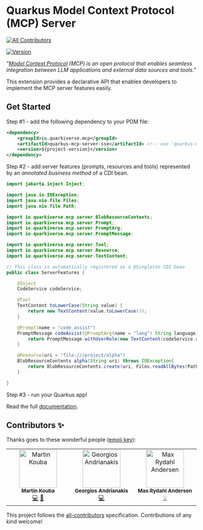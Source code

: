 # Quarkus Model Context Protocol (MCP) Server
<!-- ALL-CONTRIBUTORS-BADGE:START - Do not remove or modify this section -->
[![All Contributors](https://img.shields.io/badge/all_contributors-2-orange.svg?style=flat-square)](#contributors-)
<!-- ALL-CONTRIBUTORS-BADGE:END -->

[![Version](https://img.shields.io/maven-central/v/io.quarkiverse.mcp/quarkus-mcp-server?logo=apache-maven&style=flat-square)](https://central.sonatype.com/artifact/io.quarkiverse.mcp/quarkus-mcp-server-parent)

_"[Model Context Protocol](https://modelcontextprotocol.io/) (MCP) is an open protocol that enables seamless integration between LLM applications and external data sources and tools."_

This extension provides a declarative API that enables developers to implement the MCP server features easily.

## Get Started

Step #1 - add the following dependency to your POM file:

```xml
<dependency>
    <groupId>io.quarkiverse.mcp</groupId>
    <artifactId>quarkus-mcp-server-sse</artifactId> <!-- use 'quarkus-mcp-server-stdio' if you want to use the STDIO transport instead of the SSE transport -->
    <version>${project-version}</version>
</dependency>
```

Step #2 - add server features (prompts, resources and tools) represented by an _annotated business method_ of a CDI bean.

```java
import jakarta.inject.Inject;

import java.io.IOException;
import java.nio.file.Files;
import java.nio.file.Path;

import io.quarkiverse.mcp.server.BlobResourceContents;
import io.quarkiverse.mcp.server.Prompt;
import io.quarkiverse.mcp.server.PromptArg;
import io.quarkiverse.mcp.server.PromptMessage;

import io.quarkiverse.mcp.server.Tool;
import io.quarkiverse.mcp.server.Resource;
import io.quarkiverse.mcp.server.TextContent;

// This class is automatically registered as a @Singleton CDI bean
public class ServerFeatures {

    @Inject
    CodeService codeService;

    @Tool
    TextContent toLowerCase(String value) {
        return new TextContent(value.toLowerCase());
    }

    @Prompt(name = "code_assist")
    PromptMessage codeAssist(@PromptArg(name = "lang") String language) {
        return PromptMessage.withUserRole(new TextContent(codeService.assist(language)));
    }

    @Resource(uri = "file:///project/alpha")
    BlobResourceContents alpha(String uri) throws IOException{
        return BlobResourceContents.create(uri, Files.readAllBytes(Paths.ALPHA));
    }

}
```

Step #3 - run your Quarkus app!

Read the full [documentation](https://quarkiverse.github.io/quarkiverse-docs/quarkus-mcp-server/dev/index.html).

## Contributors ✨

Thanks goes to these wonderful people ([emoji key](https://allcontributors.org/docs/en/emoji-key)):

<!-- ALL-CONTRIBUTORS-LIST:START - Do not remove or modify this section -->
<!-- prettier-ignore-start -->
<!-- markdownlint-disable -->
<table>
  <tbody>
    <tr>
      <td align="center" valign="top" width="14.28%"><a href="https://github.com/mkouba"><img src="https://avatars.githubusercontent.com/u/913004?v=4?s=100" width="100px;" alt="Martin Kouba"/><br /><sub><b>Martin Kouba</b></sub></a><br /><a href="https://github.com/quarkiverse/quarkus-mcp-server/commits?author=mkouba" title="Code">💻</a> <a href="#maintenance-mkouba" title="Maintenance">🚧</a></td>
      <td align="center" valign="top" width="14.28%"><a href="https://github.com/geoand"><img src="https://avatars.githubusercontent.com/u/4374975?v=4?s=100" width="100px;" alt="Georgios Andrianakis"/><br /><sub><b>Georgios Andrianakis</b></sub></a><br /><a href="https://github.com/quarkiverse/quarkus-mcp-server/commits?author=geoand" title="Code">💻</a></td>
      <td align="center" valign="top" width="14.28%"><a href="https://xam.dk"><img src="https://avatars.githubusercontent.com/u/54129?v=4?s=100" width="100px;" alt="Max Rydahl Andersen"/><br /><sub><b>Max Rydahl Andersen</b></sub></a><br /><a href="#example-maxandersen" title="Examples">💡</a></td>
    </tr>
  </tbody>
</table>

<!-- markdownlint-restore -->
<!-- prettier-ignore-end -->

<!-- ALL-CONTRIBUTORS-LIST:END -->

This project follows the [all-contributors](https://github.com/all-contributors/all-contributors) specification. Contributions of any kind welcome!
